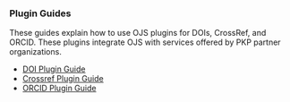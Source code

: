 
### Plugin Guides

These guides explain how to use OJS plugins for DOIs, CrossRef, and ORCID. These plugins integrate OJS with services offered by PKP partner organizations.

- [DOI Plugin Guide](/doi-plugin/en/)
- [Crossref Plugin Guide](/crossref-ojs-manual/en/)
- [ORCID Plugin Guide](/orcid/en)

